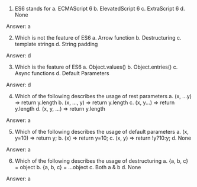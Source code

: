 1. ES6 stands for
   a. ECMAScript 6
   b. ElevatedScript 6
   c. ExtraScript 6
   d. None

Answer: a

2. Which is not the feature of ES6
   a. Arrow function
   b. Destructuring
   c. template strings
   d. String padding

Answer: d

3. Which is the feature of ES6
   a. Object.values()
   b. Object.entries()
   c. Async functions
   d. Default Parameters

Answer: d

4. Which of the following describes the usage of rest parameters
   a. (x, ...y) => return y.length
   b. (x, ..., y) => return y.length
   c. (x, y...) => return y.length
   d. (x, y, ...) => return y.length

Answer: a

5. Which of the following describes the usage of default parameters
   a. (x, y=10) => return y;
   b. (x) => return y=10;
   c. (x, y) => return !y?10:y;
   d. None

Answer: a

6. Which of the following describes the usage of destructuring
   a. {a, b, c} = object
   b. {a, b, c} = ...object
   c. Both a & b
   d. None

Answer: a
